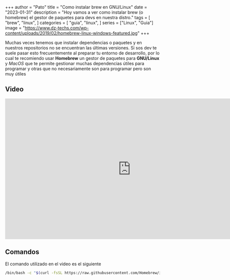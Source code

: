 +++
author = "Pato"
title = "Como instalar brew en GNU/Linux"
date = "2023-01-31"
description = "Hoy vamos a ver como instalar brew (o homebrew) el gestor de paquetes para devs en nuestra distro."
tags = [
    "brew",
    "linux",
]
categories = [
    "guia",
    "linux",
]
series = ["Linux", "Guia"]
image = "https://www.dz-techs.com/wp-content/uploads/2019/02/homebrew-linux-windows-featured.jpg"
+++

Muchas veces tenemos que instalar dependencias o paquetes y en nuestros repositorios no se encuentran las últimas versiones. Si sos dev te suele pasar esto frecuentemente al preparar tu entorno de desarrollo, por lo cual te recomiendo usar **Homebrew** un gestor de paquetes para **GNU/Linux** y _MacOS_ que te permite gestionar muchas dependencias útiles para programar y otras que no necesariamente son para programar pero son muy útiles

## Video

<iframe class="yt-video" width="816" height="459" src="https://www.youtube.com/embed/yExijeK0X3U" title="Instalar Homebrew en GNU/Linux" frameborder="0" allow="accelerometer; autoplay; clipboard-write; encrypted-media; gyroscope; picture-in-picture; web-share" allowfullscreen></iframe>

## Comandos

El comando utilizado en el video es el siguiente

```zsh
/bin/bash -c "$(curl -fsSL https://raw.githubusercontent.com/Homebrew/install/HEAD/install.sh)"
```
